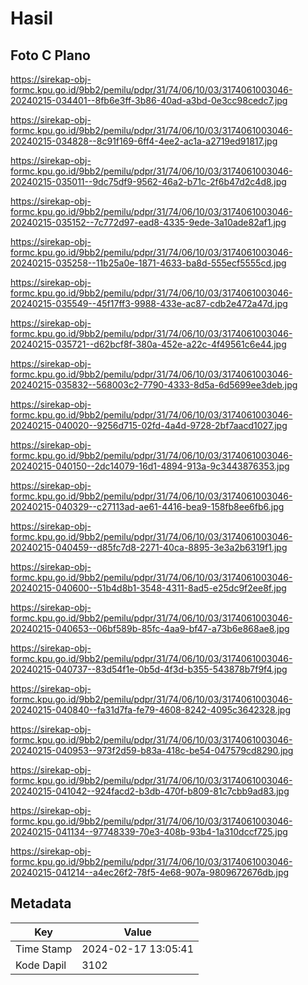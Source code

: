 # Hasil

## Foto C Plano

https://sirekap-obj-formc.kpu.go.id/9bb2/pemilu/pdpr/31/74/06/10/03/3174061003046-20240215-034401--8fb6e3ff-3b86-40ad-a3bd-0e3cc98cedc7.jpg

https://sirekap-obj-formc.kpu.go.id/9bb2/pemilu/pdpr/31/74/06/10/03/3174061003046-20240215-034828--8c91f169-6ff4-4ee2-ac1a-a2719ed91817.jpg

https://sirekap-obj-formc.kpu.go.id/9bb2/pemilu/pdpr/31/74/06/10/03/3174061003046-20240215-035011--9dc75df9-9562-46a2-b71c-2f6b47d2c4d8.jpg

https://sirekap-obj-formc.kpu.go.id/9bb2/pemilu/pdpr/31/74/06/10/03/3174061003046-20240215-035152--7c772d97-ead8-4335-9ede-3a10ade82af1.jpg

https://sirekap-obj-formc.kpu.go.id/9bb2/pemilu/pdpr/31/74/06/10/03/3174061003046-20240215-035258--11b25a0e-1871-4633-ba8d-555ecf5555cd.jpg

https://sirekap-obj-formc.kpu.go.id/9bb2/pemilu/pdpr/31/74/06/10/03/3174061003046-20240215-035549--45f17ff3-9988-433e-ac87-cdb2e472a47d.jpg

https://sirekap-obj-formc.kpu.go.id/9bb2/pemilu/pdpr/31/74/06/10/03/3174061003046-20240215-035721--d62bcf8f-380a-452e-a22c-4f49561c6e44.jpg

https://sirekap-obj-formc.kpu.go.id/9bb2/pemilu/pdpr/31/74/06/10/03/3174061003046-20240215-035832--568003c2-7790-4333-8d5a-6d5699ee3deb.jpg

https://sirekap-obj-formc.kpu.go.id/9bb2/pemilu/pdpr/31/74/06/10/03/3174061003046-20240215-040020--9256d715-02fd-4a4d-9728-2bf7aacd1027.jpg

https://sirekap-obj-formc.kpu.go.id/9bb2/pemilu/pdpr/31/74/06/10/03/3174061003046-20240215-040150--2dc14079-16d1-4894-913a-9c3443876353.jpg

https://sirekap-obj-formc.kpu.go.id/9bb2/pemilu/pdpr/31/74/06/10/03/3174061003046-20240215-040329--c27113ad-ae61-4416-bea9-158fb8ee6fb6.jpg

https://sirekap-obj-formc.kpu.go.id/9bb2/pemilu/pdpr/31/74/06/10/03/3174061003046-20240215-040459--d85fc7d8-2271-40ca-8895-3e3a2b6319f1.jpg

https://sirekap-obj-formc.kpu.go.id/9bb2/pemilu/pdpr/31/74/06/10/03/3174061003046-20240215-040600--51b4d8b1-3548-4311-8ad5-e25dc9f2ee8f.jpg

https://sirekap-obj-formc.kpu.go.id/9bb2/pemilu/pdpr/31/74/06/10/03/3174061003046-20240215-040653--06bf589b-85fc-4aa9-bf47-a73b6e868ae8.jpg

https://sirekap-obj-formc.kpu.go.id/9bb2/pemilu/pdpr/31/74/06/10/03/3174061003046-20240215-040737--83d54f1e-0b5d-4f3d-b355-543878b7f9f4.jpg

https://sirekap-obj-formc.kpu.go.id/9bb2/pemilu/pdpr/31/74/06/10/03/3174061003046-20240215-040840--fa31d7fa-fe79-4608-8242-4095c3642328.jpg

https://sirekap-obj-formc.kpu.go.id/9bb2/pemilu/pdpr/31/74/06/10/03/3174061003046-20240215-040953--973f2d59-b83a-418c-be54-047579cd8290.jpg

https://sirekap-obj-formc.kpu.go.id/9bb2/pemilu/pdpr/31/74/06/10/03/3174061003046-20240215-041042--924facd2-b3db-470f-b809-81c7cbb9ad83.jpg

https://sirekap-obj-formc.kpu.go.id/9bb2/pemilu/pdpr/31/74/06/10/03/3174061003046-20240215-041134--97748339-70e3-408b-93b4-1a310dccf725.jpg

https://sirekap-obj-formc.kpu.go.id/9bb2/pemilu/pdpr/31/74/06/10/03/3174061003046-20240215-041214--a4ec26f2-78f5-4e68-907a-9809672676db.jpg


## Metadata

| Key        | Value               |
| ---------- | ------------------- |
| Time Stamp | 2024-02-17 13:05:41 |
| Kode Dapil | 3102                |




